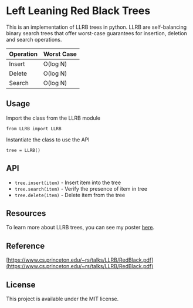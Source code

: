 # Left Leaning Red Black Trees
This is an implementation of LLRB trees in python. LLRB are self-balancing binary search trees that offer worst-case guarantees for insertion, deletion and search operations.

| **Operation** | **Worst Case** |
|--|--|
| Insert | O(log N) |
| Delete | O(log N) |
| Search | O(log N) |

## Usage
Import the class from the LLRB module

    from LLRB import LLRB
Instantiate the class to use the API

    tree = LLRB()
## API

 - `tree.insert(item)` -  Insert item into the tree
 - `tree.search(item)` - Verify the presence of item in tree
 - `tree.delete(item)` - Delete item from the tree
 ## Resources
 To learn more about LLRB trees, you can see my poster [here](www.github.com/LLRB/poster.pdf).
 ## Reference
 [https://www.cs.princeton.edu/~rs/talks/LLRB/RedBlack.pdf](https://www.cs.princeton.edu/~rs/talks/LLRB/RedBlack.pdf)
 ## License
 This project is available under the MIT license.
